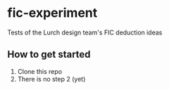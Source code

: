 # fic-experiment

Tests of the Lurch design team's FIC deduction ideas

## How to get started

 1. Clone this repo
 2. There is no step 2 (yet)

